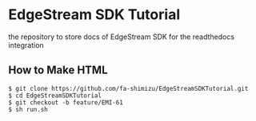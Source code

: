 # EdgeStream SDK Tutorial

the repository to store docs of EdgeStream SDK for the readthedocs integration

## How to Make HTML

```console
$ git clone https://github.com/fa-shimizu/EdgeStreamSDKTutorial.git
$ cd EdgeStreamSDKTutorial
$ git checkout -b feature/EMI-61
$ sh run.sh
```
